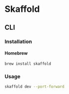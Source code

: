 # Skaffold

## CLI

### Installation

#### Homebrew

```sh
brew install skaffold
```

### Usage

```sh
skaffold dev --port-forward
```
